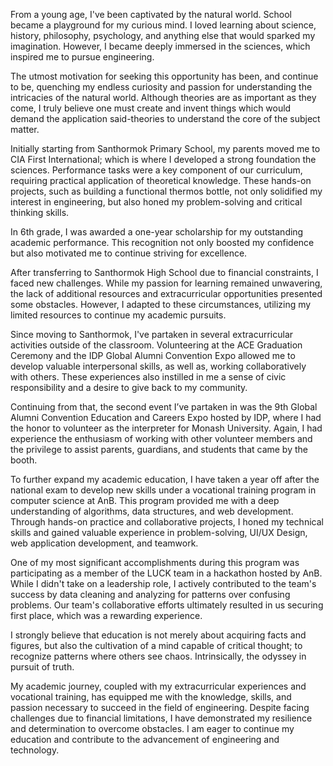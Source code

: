 
From a young age, I've been captivated by the natural world. School became a playground for my curious mind. I loved learning about science, history, philosophy, psychology, and anything else that would sparked my imagination. However, I became deeply immersed in the sciences, which inspired me to pursue engineering.

The utmost motivation for seeking this opportunity has been, and continue to be, quenching my endless curiosity and passion for understanding the intricacies of the natural world. Although theories are as important as they come, I truly believe one must create and invent things which would demand the application said-theories to understand the core of the subject matter. 

Initially starting from Santhormok Primary School, my parents moved me to CIA First International; which is where I developed a strong foundation the sciences. Performance tasks were a key component of our curriculum, requiring practical application of theoretical knowledge. These hands-on projects, such as building a functional thermos bottle, not only solidified my interest in engineering, but also honed my problem-solving and critical thinking skills.

In 6th grade, I was awarded a one-year scholarship for my outstanding academic performance. This recognition not only boosted my confidence but also motivated me to continue striving for excellence.

After transferring to Santhormok High School due to financial constraints, I faced new challenges. While my passion for learning remained unwavering, the lack of additional resources and extracurricular opportunities presented some obstacles. However, I adapted to these circumstances, utilizing my limited resources to continue my academic pursuits.

Since moving to Santhormok, I've partaken in several extracurricular activities outside of the classroom. Volunteering at the ACE Graduation Ceremony and the IDP Global Alumni Convention Expo allowed me to develop valuable interpersonal skills, as well as, working collaboratively with others. These experiences also instilled in me a sense of civic responsibility and a desire to give back to my community.

Continuing from that, the second event I’ve partaken in was the 9th Global Alumni Convention Education and Careers Expo hosted by IDP, where I had the honor to volunteer as the interpreter for Monash University. Again, I had experience the enthusiasm of working with other volunteer members and the privilege to assist parents, guardians, and students that came by the booth. 

To further expand my academic education, I have taken a year off after the national exam to develop new skills under a vocational training program in computer science at AnB. This program provided me with a deep understanding of algorithms, data structures, and web development. Through hands-on practice and collaborative projects, I honed my technical skills and gained valuable experience in problem-solving, UI/UX Design, web application development, and teamwork.

One of my most significant accomplishments during this program was participating as a member of the LUCK team in a hackathon hosted by AnB. While I didn't take on a leadership role, I actively contributed to the team's success by data cleaning and analyzing for patterns over confusing problems. Our team's collaborative efforts ultimately resulted in us securing first place, which was a rewarding experience.

I strongly believe that education is not merely about acquiring facts and figures, but also the cultivation of a mind capable of critical thought; to recognize patterns where others see chaos. Intrinsically, the odyssey in pursuit of truth. 

My academic journey, coupled with my extracurricular experiences and vocational training, has equipped me with the knowledge, skills, and passion necessary to succeed in the field of engineering. Despite facing challenges due to financial limitations, I have demonstrated my resilience and determination to overcome obstacles. I am eager to continue my education and contribute to the advancement of engineering and technology.


